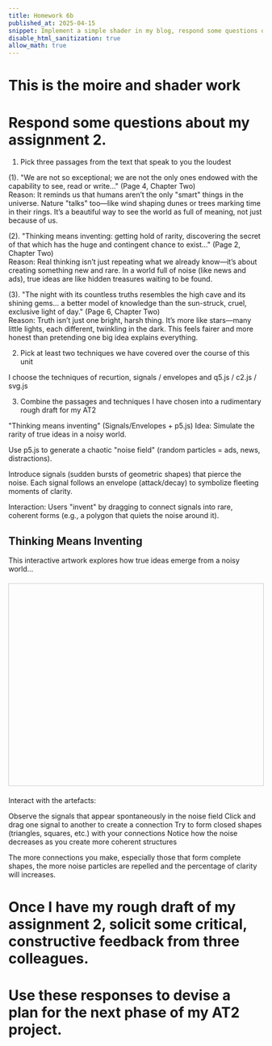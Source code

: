 ```yaml
---
title: Homework 6b
published_at: 2025-04-15
snippet: Implement a simple shader in my blog, respond some questions of my assignment 2. Once I have my rough draft of my assignment 2, solicit some critical, constructive feedback from three colleagues.
disable_html_sanitization: true
allow_math: true
---
```


# This is the moire and shader work

<div id="moire_circles"></div>
<script type="module" id="moire_circles_script">
import * as THREE from "https://cdnjs.cloudflare.com/ajax/libs/three.js/0.174.0/three.module.js" 
import codeblockRenderer from "/250415/codeblock_renderer.js"
const div = document.getElementById ("moire_circles")
const width = div.parentNode.scrollWidth
const height = width * 9 / 16
// Basic three.js setup
const scene = new THREE.Scene()
const camera = new THREE.PerspectiveCamera(70, width / height, 0.01, 10)
camera.position.z = 0.6
const renderer = new THREE.WebGLRenderer({ antialias: true })
renderer.setSize(width, height)
div.appendChild(renderer.domElement)
// Track mouse position
const mouse = new THREE.Vector2(0.5, 0.5)
div.onmousemove = event => {
const rect = renderer.domElement.getBoundingClientRect()
mouse.x = (event.clientX - rect.left) / width
mouse.y = 1.0 - (event.clientY - rect.top) / height
}
div.onmouseleave = () => {
    mouse.x = 0.5
      mouse.y = 0.5
   }
// Create shader material with more complex patterns
const shaderMaterial = new THREE.ShaderMaterial({
uniforms: {
u_time: { value: 0.0 },
u_mouse: { value: mouse },
u_resolution: { value: new THREE.Vector2(width, height) }
},
vertexShader: `       varying vec2 vUv;
        void main() {
            vUv = uv;
            gl_Position = projectionMatrix * modelViewMatrix * vec4(position, 1.0);
        }
  `,
fragmentShader: `
uniform float u_time;
uniform vec2 u_mouse;
uniform vec2 u_resolution;
varying vec2 vUv;
        // Helper function for smooth interpolation
        float smoothCircle(vec2 uv, vec2 center, float radius, float smoothness) {
            return smoothstep(radius, radius + smoothness, distance(uv, center));
        }
        void main() {
            // Normalized pixel coordinates with aspect ratio correction
            float aspect = u_resolution.x / u_resolution.y;
            vec2 uv = vec2(vUv.x * aspect, vUv.y);
            vec2 mousePos = vec2(u_mouse.x * aspect, u_mouse.y);
            // Animate centers slightly
            vec2 center1 = vec2(0.5 * aspect + sin(u_time * 0.3) * 0.1,
                         0.5 + cos(u_time * 0.2) * 0.1);
            vec2 center2 = mousePos;
            // Create multiple circle patterns with different frequencies
           float pattern1 = sin(distance(uv, center1) * 200.0 + u_time * 2.0) * 0.5 + 0.5;
           float pattern2 = cos(distance(uv, center2) * 180.0 - u_time * 1.5) * 0.5 + 0.5;
           float pattern3 = sin(distance(uv, center1) * 160.0 + u_time * 3.0) * 0.5 + 0.5;
            // Combine patterns in interesting ways
            float moire1 = pattern1 * pattern2;
            float moire2 = pattern2 * pattern3;
            float moire3 = pattern1 * pattern3;
            // Add some color variation based on patterns and time
            float r = mix(moire1, moire2, sin(u_time * 0.5) * 0.5 + 0.5);
            float g = mix(moire2, moire3, u_mouse.x);
            float b = mix(moire3, moire1, u_mouse.y);
            // Add pulsing effect
            float pulse = sin(u_time) * 0.1 + 0.9;
            vec3 color = vec3(r * pulse, g * pulse, b * pulse);
            // Add subtle gradient
            color *= 0.8 + 0.2 * vUv.y;
            gl_FragColor = vec4(color, 1.0);
        }
    `
});
// Create plane and add to scene
const geometry = new THREE.PlaneGeometry(1.6, 0.9)
const mesh = new THREE.Mesh(geometry, shaderMaterial)
scene.add(mesh)
// Handle window resize
window.addEventListener('resize', () => {
const width = div.parentNode.scrollWidth
const height = width * 9 / 16
camera.aspect = width / height
camera.updateProjectionMatrix()
renderer.setSize(width, height)
shaderMaterial.uniforms.u_resolution.value.set(width, height)
})
// Animation loop
renderer.setAnimationLoop(time => {
shaderMaterial.uniforms.u_time.value = time * 0.001
shaderMaterial.uniforms.u_mouse.value = mouse
renderer.render(scene, camera)
})
// Render code block
codeblockRenderer(document, "moire_circles_script", "moire_circles")
</script>

# Respond some questions about my assignment 2.

1. Pick three passages from the text that speak to you the loudest

(1). "We are not so exceptional; we are not the only ones endowed with the capability to see, read or write..."
(Page 4, Chapter Two)\
Reason:
It reminds us that humans aren’t the only "smart" things in the universe. Nature "talks" too—like wind shaping dunes or trees marking time in their rings. It’s a beautiful way to see the world as full of meaning, not just because of us.

(2). "Thinking means inventing: getting hold of rarity, discovering the secret of that which has the huge and contingent chance to exist..."
(Page 2, Chapter Two)\
Reason:
Real thinking isn’t just repeating what we already know—it’s about creating something new and rare. In a world full of noise (like news and ads), true ideas are like hidden treasures waiting to be found.

(3). "The night with its countless truths resembles the high cave and its shining gems... a better model of knowledge than the sun-struck, cruel, exclusive light of day."
(Page 6, Chapter Two)\
Reason:
Truth isn’t just one bright, harsh thing. It’s more like stars—many little lights, each different, twinkling in the dark. This feels fairer and more honest than pretending one big idea explains everything.

2. Pick at least two techniques we have covered over the course of this unit

I choose the techniques of recurtion, signals / envelopes and q5.js / c2.js / svg.js

3. Combine the passages and techniques I have chosen into a rudimentary rough draft for my AT2

"Thinking means inventing" (Signals/Envelopes + p5.js)
Idea: Simulate the rarity of true ideas in a noisy world.

Use p5.js to generate a chaotic "noise field" (random particles = ads, news, distractions).

Introduce signals (sudden bursts of geometric shapes) that pierce the noise. Each signal follows an envelope (attack/decay) to symbolize fleeting moments of clarity.

Interaction: Users "invent" by dragging to connect signals into rare, coherent forms (e.g., a polygon that quiets the noise around it).

## Thinking Means Inventing

This interactive artwork explores how true ideas emerge from a noisy world...

<style>
  .canvas-wrapper {
  width: 100%;
  max-width: 800px;
  height: 400px;
  margin: 20px auto;
  border: 1px solid #ccc;
  position: relative;
  top: 0;  /* Force it to the top of its container */
}
  
  body {
  margin: auto;
  padding: 0; 
  }
</style>

  <script src="https://cdn.jsdelivr.net/npm/p5@1.11.3/lib/p5.min.js"></script>
  <script src="https://cdnjs.cloudflare.com/ajax/libs/tone/14.8.49/Tone.min.js"></script>
</div>

<div class="canvas-wrapper" style="margin: 20px auto;">
  <canvas id="myCanvas"></canvas>
</div>

<script>
    // Audio setup
    let synth, pingPong, filter, lowPass;
    let notes = ['C4', 'E4', 'G4', 'B4', 'D5', 'F5', 'A5'];
    let lastSignalTime = 0;
    let connected = false;
    let clarity = 0;
    // Visual elements
    let noiseParticles = [];
    let signals = [];
    let connections = [];
    let activeSignals = [];
    let mouseConnecting = false;
    let startSignal = null;
    let noiseLevel = 1.0;
    // Performance variables
    const MAX_PARTICLES = 500;
    const SIGNAL_PROBABILITY = 0.005;
    const SIGNAL_TYPES = ["circle", "triangle", "square", "pentagon", "hexagon"];
    // Colors
    const BG_COLOR = 20;
    const PARTICLE_COLORS = [
      [50, 50, 50, 80],     // Darker Gray
      [30, 30, 150, 80],    // Darker Blue
      [150, 30, 30, 80],    // Darker Red
      [30, 150, 30, 80]     // Darker Green
    ];
    const SIGNAL_COLORS = [
      [255, 200, 100],      // Yellow-orange
      [100, 255, 200],      // Cyan
      [200, 100, 255],      // Purple
      [255, 100, 100]       // Red
    ];

    function preload() {
      // Setup for Tone.js
      Tone.start();
      // Create a synth with envelope
      synth = new Tone.PolySynth(Tone.Synth).toDestination();
      synth.set({
        envelope: {
          attack: 0.1,
          decay: 0.2,
          sustain: 0.5,
          release: 1.5
        }
      });
      // Effects chain
      pingPong = new Tone.PingPongDelay("8n", 0.4).toDestination();
      filter = new Tone.Filter(800, "lowpass").connect(pingPong);
      lowPass = new Tone.Filter(2000, "lowpass").connect(filter);
      synth.connect(lowPass);
    }

    function setup() {
      // Get the canvas element by ID and pass it to createCanvas
      const canvasElement = document.getElementById('myCanvas');
      let cnv = createCanvas(min(windowWidth, 800), min(windowHeight, 600), canvasElement);
      cnv.style('wdith', '100%');
      background(BG_COLOR);
      // Initialize noise particles
      for (let i = 0; i < MAX_PARTICLES; i++) {
        addNoiseParticle();
      }
    }

    function draw() {
      // Semi-transparent background for trails
      fill(BG_COLOR, BG_COLOR, BG_COLOR, 30);
      rect(0, 0, width, height);
      // Gradually restore noise level if clarity has been achieved
      if (noiseLevel < 1.0) {
        noiseLevel += 0.001;
      }
      // Randomly generate signals over time
      if (random() < SIGNAL_PROBABILITY && signals.length < 10) {
        createSignal();
      }
      // Update and display noise particles
      updateNoiseParticles();
      // Update and display signals
      updateSignals();
      // Draw connections between signals
      drawConnections();
      // Draw active connection if dragging
      if (mouseConnecting && startSignal) {
        stroke(255, 255, 255, 200);
        strokeWeight(2);
        line(startSignal.x, startSignal.y, mouseX, mouseY);
      }
      // Display clarity level
      fill(255);
      noStroke();
      textSize(16);
      text(`Clarity: ${int(clarity * 100)}%`, 20, 30);
      text(`Signals: ${signals.length}`, 20, 50);
      text(`Connections: ${connections.length}`, 20, 70);
      // Instruction
      if (!connected && frameCount < 300) {
        fill(255, 255, 255, sin(frameCount * 0.05) * 127 + 128);
        textAlign(CENTER);
        text("Drag between signals to connect them and create clarity", width/2, height - 30);
        textAlign(LEFT);
      }
    }

    function addNoiseParticle() {
      noiseParticles.push({
        x: random(width),
        y: random(height),
        size: random(1, 5),
        speedX: random(-1, 1),
        speedY: random(-1, 1),
        color: random(PARTICLE_COLORS),
        lifespan: 255,
        decay: random(0.5, 2)
      });
    }

    function updateNoiseParticles() {
      // Update and display each particle
      for (let i = noiseParticles.length - 1; i >= 0; i--) {
        let p = noiseParticles[i];
        // Noise affects particle movement
        let noiseVal = noise(p.x * 0.005, p.y * 0.005, frameCount * 0.002);
        let noiseAngle = noiseVal * TWO_PI * 2;
        // Update position with noise influence
        p.x += p.speedX + cos(noiseAngle) * 0.5 * noiseLevel;
        p.y += p.speedY + sin(noiseAngle) * 0.5 * noiseLevel;
        // Keep particles on screen with bounce
        if (p.x < 0 || p.x > width) p.speedX *= -1;
        if (p.y < 0 || p.y > height) p.speedY *= -1;
        // Slow decay
        p.lifespan -= p.decay * noiseLevel;
        // Draw particle
        noStroke();
        fill(p.color[0], p.color[1], p.color[2], p.lifespan * 0.5);
        circle(p.x, p.y, p.size);
        // Remove dead particles and replace them
        if (p.lifespan <= 0) {
          noiseParticles.splice(i, 1);
          addNoiseParticle();
        }
      }
    }

    function createSignal() {
      // Play a note when signal appears
      if (millis() - lastSignalTime > 500) { // Prevent sound spam
        let note = random(notes);
        synth.triggerAttackRelease(note, "8n");
        lastSignalTime = millis();
      }
      let signal = {
        x: random(width * 0.1, width * 0.9),
        y: random(height * 0.1, height * 0.9),
        type: random(SIGNAL_TYPES),
        color: random(SIGNAL_COLORS),
        size: random(30, 50),
        envelope: {
          attack: 0,
          sustain: random(200, 600),
          decay: random(100, 300),
          phase: "attack",
          value: 0
        },
        rotation: 0,
        rotationSpeed: random(-0.02, 0.02),
        active: false,
        connections: []
      };
      signals.push(signal);
    }

    function updateSignals() {
      for (let i = signals.length - 1; i >= 0; i--) {
        let s = signals[i];
        // Update envelope
        let env = s.envelope;
        if (env.phase === "attack") {
          env.value += (1 / env.attack);
          if (env.value >= 1) {
            env.value = 1;
            env.phase = "sustain";
          }
        } else if (env.phase === "sustain") {
          env.sustain--;
          if (env.sustain <= 0) {
            env.phase = "decay";
          }
        } else if (env.phase === "decay") {
          env.value -= (1 / env.decay);
          if (env.value <= 0) {
            // Remove the signal if it has no connections
            if (s.connections.length === 0) {
              signals.splice(i, 1);
              continue;
            } else {
              // Keep it visible but dimmed if it has connections
              env.value = 0.3;
            }
          }
        }
        // Update rotation
        s.rotation += s.rotationSpeed;
        // Draw the signal
        push();
        translate(s.x, s.y);
        rotate(s.rotation);
        let alpha = env.value * 255;
        let size = s.size * (0.8 + 0.2 * env.value);
        // Draw glow effect
        noStroke();
        for (let g = 3; g > 0; g--) {
          fill(s.color[0], s.color[1], s.color[2], alpha * 0.2 / g);
          drawShape(s.type, 0, 0, size + g * 5);
        }
        // Draw main shape
        fill(s.color[0], s.color[1], s.color[2], alpha);
        drawShape(s.type, 0, 0, size);
        // Highlight if active
        if (s.active) {
          stroke(255, 255, 255, 200);
          strokeWeight(2);
          drawShape(s.type, 0, 0, size + 5);
        }
        pop();
      }
    }

    function drawShape(type, x, y, size) {
      if (type === "circle") {
        circle(x, y, size);
      } else if (type === "triangle") {
        drawPolygon(x, y, size/2, 3);
      } else if (type === "square") {
        rectMode(CENTER);
        rect(x, y, size, size);
      } else if (type === "pentagon") {
        drawPolygon(x, y, size/2, 5);
      } else if (type === "hexagon") {
        drawPolygon(x, y, size/2, 6);
      }
    }

    function drawPolygon(x, y, radius, sides) {
      beginShape();
      for (let i = 0; i < sides; i++) {
        let angle = TWO_PI * i / sides - PI/2;
        vertex(x + cos(angle) * radius, y + sin(angle) * radius);
      }
      endShape(CLOSE);
    }

    function drawConnections() {
      // Display existing connections
      for (let c of connections) {
        let s1 = signals[c[0]];
        let s2 = signals[c[1]];
        if (!s1 || !s2) continue; // Skip if either signal was removed
        let d = dist(s1.x, s1.y, s2.x, s2.y);
        let maxAlpha = map(d, 0, width/2, 200, 50);
        maxAlpha = constrain(maxAlpha, 50, 200);
        // Calculate blend color
        let c1 = s1.color;
        let c2 = s2.color;
        let blendColor = [
          (c1[0] + c2[0]) / 2,
          (c1[1] + c2[1]) / 2,
          (c1[2] + c2[2]) / 2,
        ];
        // Create a recursive line pattern
        drawRecursiveLine(s1.x, s1.y, s2.x, s2.y, 3, blendColor, maxAlpha);
      }
    }

    function drawRecursiveLine(x1, y1, x2, y2, depth, color, alpha) {
      if (depth <= 0) {
        stroke(color[0], color[1], color[2], alpha);
        strokeWeight(2);
        line(x1, y1, x2, y2);
        return;
      }
      // Find midpoint
      let midX = (x1 + x2) / 2;
      let midY = (y1 + y2) / 2;
      // Add some displacement based on perlin noise
      let displacement = 15 * (depth/3);
      let noiseVal = noise(midX * 0.01, midY * 0.01, frameCount * 0.01);
      let angle = noiseVal * TWO_PI;
      midX += cos(angle) * displacement;
      midY += sin(angle) * displacement;
      // Draw main line
      stroke(color[0], color[1], color[2], alpha);
      strokeWeight(1 + depth * 0.5);
      line(x1, y1, x2, y2);
      // Recursively draw two half-lines
      drawRecursiveLine(x1, y1, midX, midY, depth - 1, color, alpha * 0.8);
      drawRecursiveLine(midX, midY, x2, y2, depth - 1, color, alpha * 0.8);
    }

    function mousePressed() {
      // Check if clicked on a signal
      for (let i = 0; i < signals.length; i++) {
        let s = signals[i];
        if (dist(mouseX, mouseY, s.x, s.y) < s.size/2) {
          startSignal = s;
          mouseConnecting = true;
          s.active = true;
          // Play sound on signal select
          let note = random(notes);
          synth.triggerAttackRelease(note, "16n", undefined, 0.3);
          break;
        }
      }
    }

    function mouseDragged() {
      // Optional: Move selected signal if desired
      // if (startSignal) {
      //   startSignal.x = mouseX;
      //   startSignal.y = mouseY;
      // }
    }

    function mouseReleased() {
      if (mouseConnecting && startSignal) {
        // Check if released on another signal
        for (let i = 0; i < signals.length; i++) {
          let s = signals[i];
          let startIndex = signals.indexOf(startSignal);
          if (s !== startSignal && dist(mouseX, mouseY, s.x, s.y) < s.size/2) {
            // Connect the two signals
            let alreadyConnected = false;
            // Check if they're already connected
            for (let c of connections) {
              if ((c[0] === startIndex && c[1] === i) || 
                  (c[0] === i && c[1] === startIndex)) {
                alreadyConnected = true;
                break;
              }
            }
            if (!alreadyConnected) {
              connections.push([startIndex, i]);
              startSignal.connections.push(i);
              s.connections.push(startIndex);
              connected = true;
              // Enhance the signal lifespans
              startSignal.envelope.phase = "sustain";
              startSignal.envelope.sustain = 400;
              startSignal.envelope.value = 1;
              s.envelope.phase = "sustain";
              s.envelope.sustain = 400;
              s.envelope.value = 1;
              // Play a connection sound
              let note1 = notes[signals.length % notes.length];
              let note2 = notes[(signals.length + 2) % notes.length];
              synth.triggerAttackRelease(note1, "8n", Tone.now());
              synth.triggerAttackRelease(note2, "8n", Tone.now() + 0.1);
              // Reduce noise based on connections
              reduceNoise();
            }
            break;
          }
        }
        // Reset the starting signal
        if (startSignal) {
          startSignal.active = false;
        }
      }
      mouseConnecting = false;
      startSignal = null;
    }

    function reduceNoise() {
      // Calculate clarity based on connection patterns
      // More connections = less noise
      clarity = min(connections.length / 10, 0.95);
      noiseLevel = 1.0 - clarity;
      // Alter visual elements based on clarity
      let fadeAmount = map(clarity, 0, 1, 1, 5);
      // Make some noise particles fade faster
      for (let p of noiseParticles) {
        p.decay *= random(1, 1 + clarity * 0.5);
      }
      // If forming a complete shape (polygon)
      if (connections.length >= 3) {
        // Check if we have a cycle
        let cycle = findCycle();
        if (cycle.length >= 3) {
          // Create a moment of clarity
          createClarityEffect(cycle);
        }
      }
    }

    function createClarityEffect(cycle) {
      // Calculate the center of the cycle
      let centerX = 0, centerY = 0;
      for (let i of cycle) {
        centerX += signals[i].x;
        centerY += signals[i].y;
      }
      centerX /= cycle.length;
      centerY /= cycle.length;
      // Play a harmonic chord
      for (let i = 0; i < min(cycle.length, notes.length); i++) {
        synth.triggerAttackRelease(notes[i], "2n", Tone.now() + i*0.1, 0.6);
      }
      // Create a clarity zone that repels noise
      for (let p of noiseParticles) {
        let d = dist(p.x, p.y, centerX, centerY);
        let radius = calculatePolygonRadius(cycle);
        if (d < radius * 1.5) {
          // Repel particles from the clarity zone
          let angle = atan2(p.y - centerY, p.x - centerX);
          p.speedX += cos(angle) * 5;
          p.speedY += sin(angle) * 5;
          p.decay *= 1.5; 
        }
      }
    }

    function calculatePolygonRadius(vertices) {
      let maxDist = 0;
      let centerX = 0, centerY = 0;
      // Calculate center
      for (let i of vertices) {
        centerX += signals[i].x;
        centerY += signals[i].y;
      }
      centerX /= vertices.length;
      centerY /= vertices.length;
      // Find maximum distance
      for (let i of vertices) {
        let d = dist(signals[i].x, signals[i].y, centerX, centerY);
        maxDist = max(maxDist, d);
      }
      return maxDist;
    }

    // Find cycles in the connection graph (for polygon detection)
    function findCycle() {
      // Simple implementation to find the largest cycle
      // In a real application, you'd want a more robust cycle detection algorithm
      let visited = new Set();
      let bestCycle = [];
      // Try starting from each node
      for (let start = 0; start < signals.length; start++) {
        if (signals[start].connections.length < 2) continue;
        let path = [start];
        let cycle = findCycleFromNode(start, path, visited, new Set([start]));
        if (cycle.length > bestCycle.length) {
          bestCycle = cycle;
        }
      }
      return bestCycle;
    }

    function findCycleFromNode(current, path, visited, inPath) {
      visited.add(current);
      let bestCycle = [];
      // Check all connections from this node
      for (let neighbor of signals[current].connections) {
        // If we found a connection back to a node already in our path (not the previous one)
        if (inPath.has(neighbor) && path.length > 2 && neighbor === path[0]) {
          return [...path]; // Found a cycle
        }
        // If not visited, explore further
        if (!inPath.has(neighbor)) {
          path.push(neighbor);
          inPath.add(neighbor);
          let cycle = findCycleFromNode(neighbor, path, visited, inPath);
          if (cycle.length > bestCycle.length) {
            bestCycle = cycle;
          }
          // Backtrack
          path.pop();
          inPath.delete(neighbor);
        }
      }
      return bestCycle;
    }

    // Handle window resize
    function windowResized() {
      resizeCanvas(min(windowWidth, 800), min(windowHeight, 600));
    }
</script>

Interact with the artefacts:

Observe the signals that appear spontaneously in the noise field
Click and drag one signal to another to create a connection
Try to form closed shapes (triangles, squares, etc.) with your connections
Notice how the noise decreases as you create more coherent structures

The more connections you make, especially those that form complete shapes, the more noise particles are repelled and the percentage of clarity will increases.

# Once I have my rough draft of my assignment 2, solicit some critical, constructive feedback from three colleagues.

# Use these responses to devise a plan for the next phase of my AT2 project.
